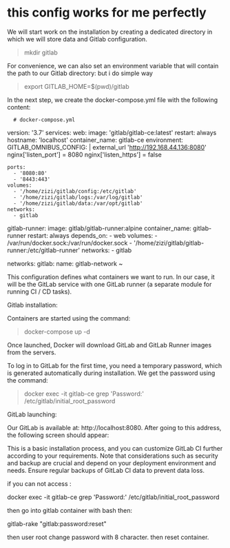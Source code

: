 # this config works for me perfectly

We will start work on the installation by creating a dedicated directory in which we will store data and Gitlab configuration.

> mkdir gitlab


For convenience, we can also set an environment variable that will contain the path to our Gitlab directory: but i do simple way

> export GITLAB_HOME=$(pwd)/gitlab


In the next step, we create the docker-compose.yml file with the following content:

      
      # docker-compose.yml
version: '3.7'
services:
  web:
    image: 'gitlab/gitlab-ce:latest'
    restart: always
    hostname: 'localhost'
    container_name: gitlab-ce
    environment:
      GITLAB_OMNIBUS_CONFIG: |
        external_url 'http://192.168.44.136:8080'
        nginx['listen_port'] = 8080
        nginx['listen_https'] = false

    ports:
      - '8080:80'
      - '8443:443'
    volumes:
      - '/home/zizi/gitlab/config:/etc/gitlab'
      - '/home/zizi/gitlab/logs:/var/log/gitlab'
      - '/home/zizi/gitlab/data:/var/opt/gitlab'
    networks:
      - gitlab


  gitlab-runner:
    image: gitlab/gitlab-runner:alpine
    container_name: gitlab-runner
    restart: always
    depends_on:
      - web
    volumes:
      - /var/run/docker.sock:/var/run/docker.sock
      - '/home/zizi/gitlab/gitlab-runner:/etc/gitlab-runner'
    networks:
      - gitlab

networks:
  gitlab:
    name: gitlab-network
~
   


This configuration defines what containers we want to run. In our case, it will be the GitLab service with one GitLab runner (a separate module for running CI / CD tasks).


Gitlab installation:


Containers are started using the command:

> docker-compose up -d


Once launched, Docker will download GitLab and GitLab Runner images from the servers. 


To log in to GitLab for the first time, you need a temporary password, which is generated automatically during installation. We get the password using the command:

> docker exec -it gitlab-ce grep 'Password:' /etc/gitlab/initial_root_password


GitLab launching:


Our GitLab is available at: http://localhost:8080. After going to this address, the following screen should appear:

This is a basic installation process, and you can customize GitLab CI further according to your requirements. Note that considerations such as security and backup are crucial and depend on your deployment environment and needs. Ensure regular backups of GitLab CI data to prevent data loss.



if you can not access :

docker exec -it gitlab-ce grep 'Password:' /etc/gitlab/initial_root_password


then go into gitlab container with bash then:

gitlab-rake "gitlab:password:reset"


then user root change password with 8 character. then reset container.


